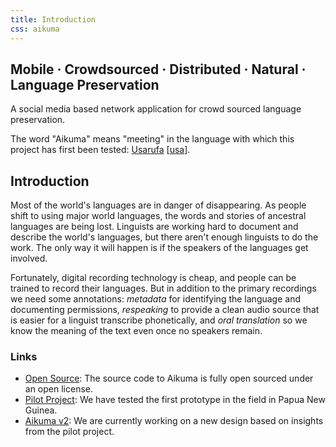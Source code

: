 ```yaml
---
title: Introduction
css: aikuma
---
```


## Mobile · Crowdsourced · Distributed · Natural · Language Preservation

A social media based network application for crowd sourced language preservation.

The word "Aikuma" means "meeting" in the language with which this project has first been tested: [Usarufa](http://en.wikipedia.org/wiki/Usarufa_language) \[[usa](http://www.ethnologue.com/show_language.asp?code=usa)\].

## Introduction

Most of the world's languages are in danger of disappearing.  As people shift to using major world languages, the words and stories of ancestral languages are being lost.  Linguists are working hard to document and describe the world's languages, but there aren't enough linguists to do the work.  The only way it will happen is if the speakers of the languages get involved.

Fortunately, digital recording technology is cheap, and people can be trained to record their languages.  But in addition to the primary recordings we need some annotations: _metadata_ for identifying the language and documenting permissions, _respeaking_ to provide a clean audio source that is easier for a linguist transcribe phonetically, and _oral translation_ so we know the meaning of the text even once no speakers remain.

### Links

* [Open Source](./open_source.html): The source code to Aikuma is fully open sourced under an open license.
* [Pilot Project](./pilot_project): We have tested the first prototype in the field in Papua New Guinea.
* [Aikuma v2](./design.html): We are currently working on a new design based on insights from the pilot project.